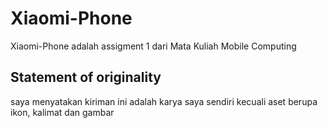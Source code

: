 # Xiaomi-Phone

Xiaomi-Phone adalah assigment 1 dari Mata Kuliah Mobile Computing

## Statement of originality

saya menyatakan kiriman ini adalah karya saya sendiri kecuali aset berupa ikon, kalimat dan gambar
